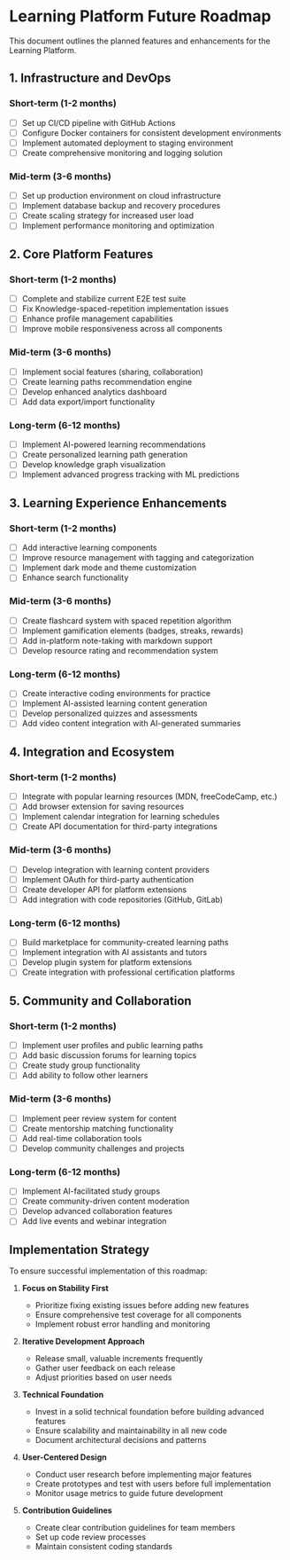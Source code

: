 # Learning Platform Future Roadmap

This document outlines the planned features and enhancements for the Learning Platform.

## 1. Infrastructure and DevOps

### Short-term (1-2 months)
- [ ] Set up CI/CD pipeline with GitHub Actions
- [ ] Configure Docker containers for consistent development environments
- [ ] Implement automated deployment to staging environment
- [ ] Create comprehensive monitoring and logging solution

### Mid-term (3-6 months)
- [ ] Set up production environment on cloud infrastructure
- [ ] Implement database backup and recovery procedures
- [ ] Create scaling strategy for increased user load
- [ ] Implement performance monitoring and optimization

## 2. Core Platform Features

### Short-term (1-2 months)
- [ ] Complete and stabilize current E2E test suite
- [ ] Fix Knowledge-spaced-repetition implementation issues
- [ ] Enhance profile management capabilities
- [ ] Improve mobile responsiveness across all components

### Mid-term (3-6 months)
- [ ] Implement social features (sharing, collaboration)
- [ ] Create learning paths recommendation engine
- [ ] Develop enhanced analytics dashboard
- [ ] Add data export/import functionality

### Long-term (6-12 months)
- [ ] Implement AI-powered learning recommendations
- [ ] Create personalized learning path generation
- [ ] Develop knowledge graph visualization
- [ ] Implement advanced progress tracking with ML predictions

## 3. Learning Experience Enhancements

### Short-term (1-2 months)
- [ ] Add interactive learning components
- [ ] Improve resource management with tagging and categorization
- [ ] Implement dark mode and theme customization
- [ ] Enhance search functionality

### Mid-term (3-6 months)
- [ ] Create flashcard system with spaced repetition algorithm
- [ ] Implement gamification elements (badges, streaks, rewards)
- [ ] Add in-platform note-taking with markdown support
- [ ] Develop resource rating and recommendation system

### Long-term (6-12 months)
- [ ] Create interactive coding environments for practice
- [ ] Implement AI-assisted learning content generation
- [ ] Develop personalized quizzes and assessments
- [ ] Add video content integration with AI-generated summaries

## 4. Integration and Ecosystem

### Short-term (1-2 months)
- [ ] Integrate with popular learning resources (MDN, freeCodeCamp, etc.)
- [ ] Add browser extension for saving resources
- [ ] Implement calendar integration for learning schedules
- [ ] Create API documentation for third-party integrations

### Mid-term (3-6 months)
- [ ] Develop integration with learning content providers
- [ ] Implement OAuth for third-party authentication
- [ ] Create developer API for platform extensions
- [ ] Add integration with code repositories (GitHub, GitLab)

### Long-term (6-12 months)
- [ ] Build marketplace for community-created learning paths
- [ ] Implement integration with AI assistants and tutors
- [ ] Develop plugin system for platform extensions
- [ ] Create integration with professional certification platforms

## 5. Community and Collaboration

### Short-term (1-2 months)
- [ ] Implement user profiles and public learning paths
- [ ] Add basic discussion forums for learning topics
- [ ] Create study group functionality
- [ ] Add ability to follow other learners

### Mid-term (3-6 months)
- [ ] Implement peer review system for content
- [ ] Create mentorship matching functionality
- [ ] Add real-time collaboration tools
- [ ] Develop community challenges and projects

### Long-term (6-12 months)
- [ ] Implement AI-facilitated study groups
- [ ] Create community-driven content moderation
- [ ] Develop advanced collaboration features
- [ ] Add live events and webinar integration

## Implementation Strategy

To ensure successful implementation of this roadmap:

1. **Focus on Stability First**
   - Prioritize fixing existing issues before adding new features
   - Ensure comprehensive test coverage for all components
   - Implement robust error handling and monitoring

2. **Iterative Development Approach**
   - Release small, valuable increments frequently
   - Gather user feedback on each release
   - Adjust priorities based on user needs

3. **Technical Foundation**
   - Invest in a solid technical foundation before building advanced features
   - Ensure scalability and maintainability in all new code
   - Document architectural decisions and patterns

4. **User-Centered Design**
   - Conduct user research before implementing major features
   - Create prototypes and test with users before full implementation
   - Monitor usage metrics to guide future development

5. **Contribution Guidelines**
   - Create clear contribution guidelines for team members
   - Set up code review processes
   - Maintain consistent coding standards